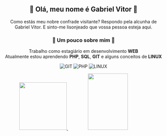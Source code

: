 ## <div align="center"> 🎩 Olá, meu nome é Gabriel Vitor 🎩</div>

<div align="center">
Como estás meu nobre confrade visitante? Respondo pela alcunha de Gabriel Vitor. E sinto-me lisonjeado que vossa pessoa esteja aqui.
</div>

### <div align="center"> 🐾 Um pouco sobre mim 🐾</div>

<div align="center">

Trabalho como estagiário em desenvolvimento **WEB** <br>
Atualmente estou aprendendo **PHP**, **SQL**, **GIT** e alguns conceitos de **LINUX**

</div>

<div align="center">

![GIT](https://img.shields.io/static/v1?label=&labelColor=363636&message=GIT&color=363636&logo=GIT&logoColor=ffffff&style=flat-square)
![PHP](https://img.shields.io/static/v1?label=&labelColor=363636&message=PHP&color=363636&logo=PHP&logoColor=ffffff&style=flat-square)
![LINUX](https://img.shields.io/static/v1?label=&labelColor=363636&message=LINUX&color=363636&logo=LINUX&logoColor=ffffff&style=flat-square)

</div>

<div align="center">
<a href="https://github.com/apenasLotus">
  <img height="150em" src="https://github-readme-stats.vercel.app/api?username=apenasLotus&langs_count=7&bg_color=DEG,4b0082,dc143c&title_color=fff&text_color=fff&border_color=fff&border_radius=0&count_private=true& include_all_commits=true&locale=pt-br&hide_border=true"/>
  <img height="178em" width='50%' src="https://github-readme-stats.vercel.app/api/top-langs/?username=apenasLotus&langs_count=7&bg_color=DEG,dc143c,4b0082&title_color=fff&text_color=fff&border_color=fff&border_radius=0&hide_border=true"/>
 </a>
</div>
